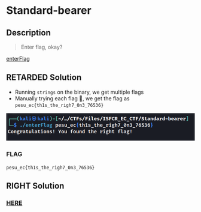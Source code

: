# Standard-bearer

## Description
> Enter flag, okay?

[enterFlag](./enterFlag)
## RETARDED Solution
* Running `strings` on the binary, we get multiple flags
* Manually trying each flag 🤡, we get the flag as `pesu_ec{th1s_the_righ7_0n3_76536}`

![flag](image.png)

### FLAG
```
pesu_ec{th1s_the_righ7_0n3_76536}
```

## RIGHT Solution 
### [HERE](https://github.com/Mitul-Joby/PESUEC-CTF23-Official-Writeups/blob/main/Reverse%20Engineering/Standard-bearer/writeup.md)


